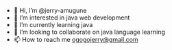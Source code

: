 - 👋 Hi, I’m @jerry-amugune
- 👀 I’m interested in java web development
- 🌱 I’m currently learning java
- 💞️ I’m looking to collaborate on java language learning
- 📫 How to reach me ogogojerry@gmail.com

<!---
jerry-amugune/jerry-amugune is a ✨ special ✨ repository because its `README.md` (this file) appears on your GitHub profile.
You can click the Preview link to take a look at your changes.
--->
